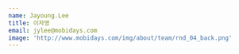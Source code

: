 ```yaml
---
name: Jayoung.Lee
title: 이자영
email: jylee@mobidays.com
image: 'http://www.mobidays.com/img/about/team/rnd_04_back.png'
---
```


